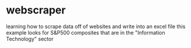 # webscraper

learning how to scrape data off of websites and write into an excel file
this example looks for S&P500 composites that are in the "Information Technology" sector
